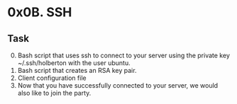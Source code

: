 # 0x0B. SSH

## Task
0. Bash script that uses ssh to connect to your server using the private key ~/.ssh/holberton with the user ubuntu.
1. Bash script that creates an RSA key pair.
2. Client configuration file
3. Now that you have successfully connected to your server, we would also like to join the party.
